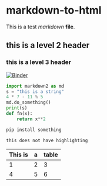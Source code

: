 # markdown-to-html

This is a test _markdown_ **file**.

## this is a level 2 header

### this is a level 3 header

[![Binder](https://mybinder.org/badge_logo.svg)](https://mybinder.org/v2/gh/chrispyles/census_api/master)

```python
import markdown2 as md
s = "this is a string"
4 * 7 - 11 % 5
md.do_something()
print(s)
def fn(x):
	return x**2
```

```bash
pip install something
```

```
this does not have highlighting
```

| This is | a | table |
|---|---|---|
| 1 | 2 | 3 |
| 4 | 5 | 6 |
